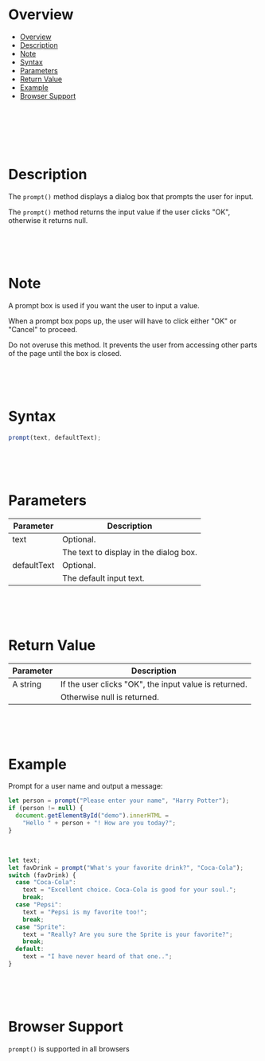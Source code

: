 # Overview

- [Overview](#overview)
- [Description](#description)
- [Note](#note)
- [Syntax](#syntax)
- [Parameters](#parameters)
- [Return Value](#return-value)
- [Example](#example)
- [Browser Support](#browser-support)

&nbsp;

&nbsp;

&nbsp;

# Description

The `prompt()` method displays a dialog box that prompts the user for input.

The `prompt()` method returns the input value if the user clicks "OK", otherwise it returns null.

&nbsp;

&nbsp;

# Note

A prompt box is used if you want the user to input a value.

When a prompt box pops up, the user will have to click either "OK" or "Cancel" to proceed.

Do not overuse this method. It prevents the user from accessing other parts of the page until the box is closed.

&nbsp;

&nbsp;

# Syntax

```js
prompt(text, defaultText);
```

&nbsp;

&nbsp;

# Parameters

| Parameter   | Description                            |
| ----------- | -------------------------------------- |
| text        | Optional.                              |
|             | The text to display in the dialog box. |
| defaultText | Optional.                              |
|             | The default input text.                |

&nbsp;

&nbsp;

# Return Value

| Parameter | Description                                           |
| --------- | ----------------------------------------------------- |
| A string  | If the user clicks "OK", the input value is returned. |
|           | Otherwise null is returned.                           |

&nbsp;

&nbsp;

# Example

Prompt for a user name and output a message:

```js
let person = prompt("Please enter your name", "Harry Potter");
if (person != null) {
  document.getElementById("demo").innerHTML =
    "Hello " + person + "! How are you today?";
}
```

&nbsp;

```js
let text;
let favDrink = prompt("What's your favorite drink?", "Coca-Cola");
switch (favDrink) {
  case "Coca-Cola":
    text = "Excellent choice. Coca-Cola is good for your soul.";
    break;
  case "Pepsi":
    text = "Pepsi is my favorite too!";
    break;
  case "Sprite":
    text = "Really? Are you sure the Sprite is your favorite?";
    break;
  default:
    text = "I have never heard of that one..";
}
```

&nbsp;

&nbsp;

# Browser Support

`prompt()` is supported in all browsers

&nbsp;

&nbsp;
